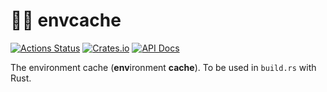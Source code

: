 # 🏴‍☠️ envcache

[![Actions Status](https://github.com/sheredom/envcache/workflows/Rust/badge.svg)](https://github.com/sheredom/envcache/actions)
[![Crates.io](https://img.shields.io/crates/v/envcache.svg)](https://crates.io/crates/envcache)
[![API Docs](https://docs.rs/envcache/badge.svg)](https://docs.rs/envcache)

The environment cache (**env**ironment **cache**). To be used in `build.rs` with
Rust.
